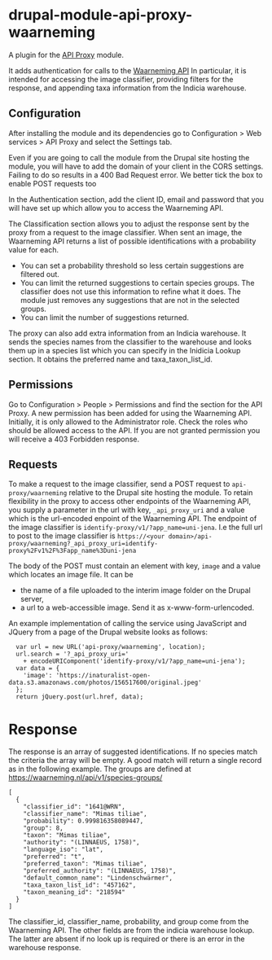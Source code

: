 # drupal-module-api-proxy-waarneming

A plugin for the [API Proxy](https://www.drupal.org/project/api_proxy) module.

It adds authentication for calls to the 
[Waarneming API](https://waarneming.nl/api/docs) In particular, it is intended 
for accessing the image classifier, providing filters for the
response, and appending taxa information from the Indicia warehouse.

## Configuration
After installing the module and its dependencies go to Configuration > Web 
services > API Proxy and select the Settings tab.


Even if you are going to call the module from the Drupal site hosting the
module, you will have to add the domain of your client in the CORS settings.
Failing to do so results in a 400 Bad Request error. We better tick the box to
enable POST requests too

In the Authentication section, add the client ID, email and password that you
will have set up which allow you to access the Waarneming API.

The Classification section allows you to adjust the response sent by the proxy
from a request to the image classifier. When sent an image, the Waarneming API
returns a list of possible identifications with a probability value for each. 
* You can set a probability threshold so less certain suggestions are filtered
out. 
* You can limit the returned suggestions to certain species groups. The
classifier does not use this information to refine what it does. The module
just removes any suggestions that are not in the selected groups.
* You can limit the number of suggestions returned.

The proxy can also add extra information from an Indicia warehouse. It sends
the species names from the classifier to the warehouse and looks them up in a
species list which you can specify in the Inidicia Lookup section. It obtains
the preferred name and taxa_taxon_list_id.

## Permissions
Go to Configuration > People > Permissions and find the section for the API
Proxy. A new permission has been added for using the Waarneming API. Initially,
it is only allowed to the Administrator role. Check the roles who should be
allowed access to the API. If you are not granted permission you will receive a
403 Forbidden response.

## Requests
To make a request to the image classifier, send a POST request to 
`api-proxy/waarneming` relative to the Drupal site hosting the module. To retain
flexibility in the proxy to access other endpoints of the Waarneming API, you
supply a parameter in the url with key, `_api_proxy_uri` and a value which is
the url-encoded enpoint of the Waarneming API. The endpoint of the image 
classifier is `identify-proxy/v1/?app_name=uni-jena`. I.e the full url to post
to the image classifier is `https://<your domain>/api-proxy/waarneming?_api_proxy_uri=identify-proxy%2Fv1%2F%3Fapp_name%3Duni-jena`

The body of the POST must contain an element with key, `image` and a value which
locates an image file. It can be 
* the name of a file uploaded to the interim image folder on the Drupal server,
* a url to a web-accessible image.
Send it as x-www-form-urlencoded.

An example implementation of calling the service using JavaScript and JQuery
from a page of the Drupal website looks as follows:
```
  var url = new URL('api-proxy/waarneming', location);
  url.search = '?_api_proxy_uri='
    + encodeURIComponent('identify-proxy/v1/?app_name=uni-jena');
  var data = {
    'image': 'https://inaturalist-open-data.s3.amazonaws.com/photos/156517600/original.jpeg'
  };
  return jQuery.post(url.href, data);
```

# Response
The response is an array of suggested identifications. If no species match the
criteria the array will be empty. A good match will return a single record as in
the following example.
The groups are defined at https://waarneming.nl/api/v1/species-groups/

```
[
  {
    "classifier_id": "1641@WRN",
    "classifier_name": "Mimas tiliae",
    "probability": 0.999816358089447,
    "group": 8,
    "taxon": "Mimas tiliae",
    "authority": "(LINNAEUS, 1758)",
    "language_iso": "lat",
    "preferred": "t",
    "preferred_taxon": "Mimas tiliae",
    "preferred_authority": "(LINNAEUS, 1758)",
    "default_common_name": "Lindenschwärmer",
    "taxa_taxon_list_id": "457162",
    "taxon_meaning_id": "218594"
  }
]
```
The classifier_id, classifier_name, probability, and group come from the 
Waarneming API. The other fields are from the indicia warehouse lookup. The
latter are absent if no look up is required or there is an error in the
warehouse response.